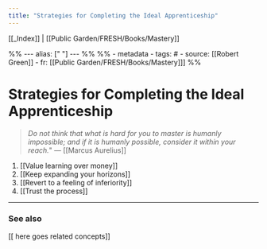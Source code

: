 ```yaml
---
title: "Strategies for Completing the Ideal Apprenticeship"
---
```


[[_Index]] | [[Public Garden/FRESH/Books/Mastery]]

%% ---
alias: [" "]
--- %%
%% - metadata
	- tags: #
	- source: [[Robert Green]]
	- fr: [[Public Garden/FRESH/Books/Mastery]]]
%%

# Strategies for Completing the Ideal Apprenticeship

> *Do not think that what is hard for you to master is humanly impossible; and if it is humanly possible, consider it within your reach.*" — [[Marcus Aurelius]]

1. [[Value learning over money]]
2. [[Keep expanding your horizons]]
3. [[Revert to a feeling of inferiority]]
4. [[Trust the process]]

-------------
### See also
[[ here goes related concepts]]

